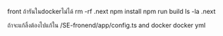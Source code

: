 front ถ้ารันในdockerไม่ได้
rm -rf .next
npm install
npm run build
ls -la .next

ถ้าจะแก้ลิ้งต้องไปแก้ใน /SE-fronend/app/config.ts and docker docker yml